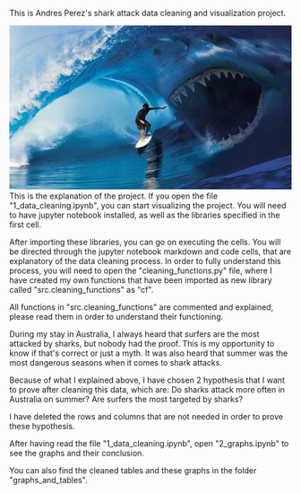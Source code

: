 This is Andres Perez's shark attack data cleaning and visualization project.

![portada](https://github.com/Andrestart/-data_cleaning-Andres_Perez/blob/main/portada.jpg)
This is the explanation of the project.
If you open the file "1_data_cleaning.ipynb", you can start visualizing the project. You will need to have jupyter notebook installed, as well as the libraries specified in the first cell.

After importing these libraries, you can go on executing the cells. You will be directed through the jupyter notebook markdown and code cells, that are explanatory of the data cleaning process. In order to fully understand this process, you will need to open the "cleaning_functions.py" file, where I have created my own functions that have been imported as new library called "src.cleaning_functions" as "cf".

All functions in "src.cleaning_functions" are commented and explained, please read them in order to understand their functioning.

During my stay in Australia, I always heard that surfers are the most attacked by sharks, but nobody had the proof. This is my opportunity to know if that's correct or just a myth. It was also heard that summer was the most dangerous seasons when it comes to shark attacks.

Because of what I explained above, I have chosen 2 hypothesis that I want to prove after cleaning this data, which are:
Do sharks attack more often in Australia on summer?
Are surfers the most targeted by sharks?

I have deleted the rows and columns that are not needed in order to prove these hypothesis.

After having read the file "1_data_cleaning.ipynb", open "2_graphs.ipynb" to see the graphs and their conclusion.

You can also find the cleaned tables and these graphs in the folder "graphs_and_tables".
